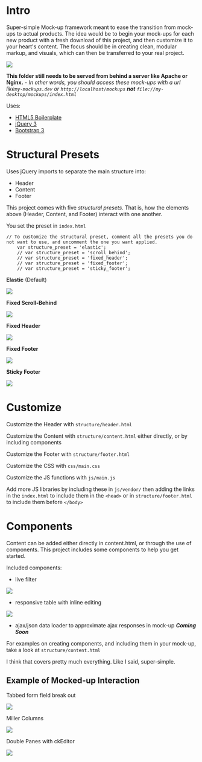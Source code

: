 # Intro

Super-simple Mock-up framework meant to ease the transition from mock-ups to actual products. The idea would be to begin your mock-ups for each new product with a fresh download of this project, and then customize it to your heart's content. The focus should be in creating clean, modular markup, and visuals, which can then be transferred to your real project.

![](https://cloud.githubusercontent.com/assets/1004903/25249958/ced8bf9e-25e1-11e7-8484-bf61d022dba0.png)

**This folder still needs to be served from behind a server like Apache or Nginx.** - *In other words, you should access these mock-ups with a url like`my-mockups.dev` or `http://localhost/mockups` **not** `file://my-desktop/mockups/index.html`*

Uses:

- [HTML5 Boilerplate](https://html5boilerplate.com/)
- [jQuery 3](http://jquery.com/)
- [Bootstrap 3](http://getbootstrap.com/)

# Structural Presets

Uses jQuery imports to separate the main structure into:

- Header
- Content
- Footer

This project comes with five *structural presets*. That is, how the elements above (Header, Content, and Footer) interact with one another.

You set the preset in `index.html`

	// To customize the structural preset, comment all the presets you do not want to use, and uncomment the one you want applied.
        var structure_preset = 'elastic';
        // var structure_preset = 'scroll_behind';
        // var structure_preset = 'fixed_header';
        // var structure_preset = 'fixed_footer';
        // var structure_preset = 'sticky_footer';

**Elastic** (Default)

![](https://cloud.githubusercontent.com/assets/1004903/25249955/ced7d80e-25e1-11e7-9022-85e21fd8225e.gif)

**Fixed Scroll-Behind**

![](https://cloud.githubusercontent.com/assets/1004903/25249957/ced828fe-25e1-11e7-9e7a-353444cd67f0.gif)

**Fixed Header**

![](https://cloud.githubusercontent.com/assets/1004903/25249953/ced68620-25e1-11e7-8075-c84c3337d762.gif)

**Fixed Footer**

![](https://cloud.githubusercontent.com/assets/1004903/25249954/ced6d918-25e1-11e7-99ef-cac40972b955.gif)

**Sticky Footer**

![](https://cloud.githubusercontent.com/assets/1004903/25249956/ced80cca-25e1-11e7-9768-84c710966dd9.gif)

# Customize

Customize the Header with `structure/header.html`

Customize the Content with `structure/content.html` either directly, or by including components

Customize the Footer with `structure/footer.html`

Customize the CSS with `css/main.css`

Customize the JS functions with `js/main.js`

Add more JS libraries by including these in `js/vendor/` then adding the links in the `index.html` to include them in the `<head>` or in `structure/footer.html` to include them before `</body>`

# Components

Content can be added either directly in content.html, or through the use of components. This project includes some components to help you get started.

Included components:

- live filter

![](https://cloud.githubusercontent.com/assets/1004903/25250535/ebd4fb38-25e3-11e7-94f3-ea8a8c0b0531.gif)

- responsive table with inline editing

![](https://cloud.githubusercontent.com/assets/1004903/25250536/ebd581ca-25e3-11e7-8f74-15e3f67d0a15.gif)

- ajax/json data loader to approximate ajax responses in mock-up ***Coming Soon***

For examples on creating components, and including them in your mock-up, take a look at `structure/content.html`

I think that covers pretty much everything. Like I said, super-simple.

## Example of Mocked-up Interaction

Tabbed form field break out

![](https://cloud.githubusercontent.com/assets/1004903/25251955/33e925f2-25e9-11e7-9eab-396fd938b826.gif)

Miller Columns

![](https://cloud.githubusercontent.com/assets/1004903/25251954/33e467a6-25e9-11e7-8305-21609a85bb5d.gif)

Double Panes with ckEditor

![](https://cloud.githubusercontent.com/assets/1004903/25252123/ccc3d81c-25e9-11e7-836f-57e8cb833ea7.gif)
